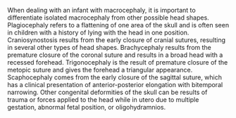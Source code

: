 When dealing with an infant with macrocephaly, it is important to differentiate isolated macrocephaly from other possible head shapes. Plagiocephaly refers to a flattening of one area of the skull and is often seen in children with a history of lying with the head in one position. Craniosynostosis results from the early closure of cranial sutures, resulting in several other types of head shapes. Brachycephaly results from the premature closure of the coronal suture and results in a broad head with a recessed forehead. Trigonocephaly is the result of premature closure of the metopic suture and gives the forehead a triangular appearance. Scaphocephaly comes from the early closure of the sagittal suture, which has a clinical presentation of anterior-posterior elongation with bitemporal narrowing. Other congenital deformities of the skull can be results of trauma or forces applied to the head while in utero due to multiple gestation, abnormal fetal position, or oligohydramnios.